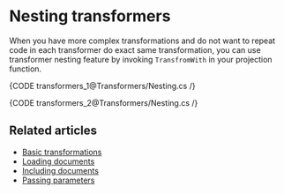 # Nesting transformers

When you have more complex transformations and do not want to repeat code in each transformer do exact same transformation, you can use transformer nesting feature by invoking `TransfromWith` in your projection function.

{CODE transformers_1@Transformers/Nesting.cs /}

{CODE transformers_2@Transformers/Nesting.cs /}

## Related articles

- [Basic transformations](../transformers/basic-transformations)
- [Loading documents](../transformers/loading-documents)
- [Including documents](../transformers/including-documents)
- [Passing parameters](../transformers/passing-parameters)
